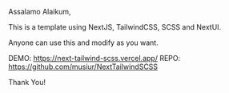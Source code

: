 Assalamo Alaikum,

This is a template using NextJS, TailwindCSS, SCSS and NextUI.

Anyone can use this and modify as you want.

DEMO: https://next-tailwind-scss.vercel.app/
REPO: https://github.com/musiur/NextTailwindSCSS

Thank You!